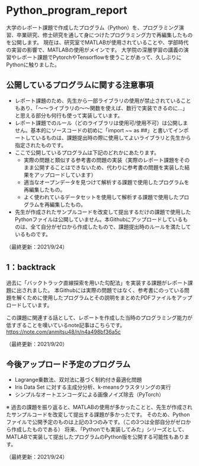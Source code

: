 # Python_program_report
大学のレポート課題で作成したプログラム（Python）を、プログラミング演習、卒業研究、修士研究を通して身につけたプログラミング力で再編集したものを公開します。
現在は、研究室でMATLABが使用されていることや、学部時代の実習の影響で、MATLABの使用がメインです。
大学院の深層学習の講義の演習やレポート課題でPytorchやTensorflowを使うことがあって、久しぶりにPythonに触りました。

## 公開しているプログラムに関する注意事項
- レポート課題のため、先生から一部ライブラリの使用が禁止されていることもあり、「〜〜ライブラリの〜〜関数を使えば、数行で実装できるのに...」と思える部分も何行も使って実装しています。
- レポート課題でのルール（どのライブラリは使用可/使用不可）は公開しません。基本的にソースコードの初めに「import ~~ as ##」と書いてインポートしているものは、課題提出時の際に使用してよいライブラリと先生から指定されたものです。
- ここで公開しているプログラムは下記のどれかにあたります。
  - 実際の問題と類似する参考書の問題の実装（実際のレポート課題をそのまま公開することはできないため、代わりに参考書の問題を実装した結果をアップロードしています）
  - 適当なオープンデータを見つけて解析する課題で使用したプログラムを再編集したもの。
  - よく使われているデータセットを使用して解析する課題で使用したプログラムを再編集したもの。
- 先生が作成されたサンプルコードを改変して提出するだけの課題で使用したPythonファイルは公開していません。本Githubにアップロードしているものは、全て自分がゼロから作成したもので、課題提出時のルールを満たしているものです。

（最終更新：2021/9/24）

## 1：backtrack
過去に「バックトラック直線探索を用いた勾配法」を実装する課題がレポート課題に出されました。
本Githubには実際の問題ではなく、参考書にのっている問題を解くために使用したプログラムとその説明をまとめたPDFファイルをアップロードしています。

この課題に関連する話として、レポートを作成した当時のプログラミング能力が低すぎることを嘆いているnote記事はこちらです。
https://note.com/anmitsu48/n/n4a498bf36a5c

（最終更新：2021/9/20）

## 今後アップロード予定のプログラム
- Lagrange乗数法、双対法に基づく制約付き最適化問題
- Iris Data Set に対する主成分分析、k-meansクラスタリングの実行
- シンプルなオートエンコーダによる画像ノイズ除去（PyTorch）

※ 過去の課題を振り返ると、MATLABの使用が多かったことと、先生が作成されたサンプルコードを改変して提出する課題が多かったです。
そのため、Pythonファイルで公開予定のものは上記の3つのみです。（この3つは全部自分がゼロから作成したものである）
将来、「Pythonでも実装してみた」シリーズとして、MATLABで実装して提出したプログラムのPython版を公開する可能性もあります。

（最終更新：2021/9/24）
